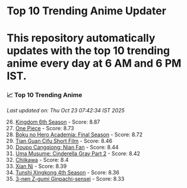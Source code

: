 # Top 10 Trending Anime Updater
# This repository automatically updates with the top 10 trending anime every day at 6 AM and 6 PM IST.

<!-- ANIME_LIST_START -->
### 📈 Top 10 Trending Anime

*Last updated on: Thu Oct 23 07:42:34 IST 2025*

26. [Kingdom 6th Season](https://myanimelist.net/anime/61517) - Score: 8.87
54. [One Piece](https://myanimelist.net/anime/21) - Score: 8.73
58. [Boku no Hero Academia: Final Season](https://myanimelist.net/anime/60098) - Score: 8.72
174. [Tian Guan Cifu Short Film](https://myanimelist.net/anime/60988) - Score: 8.46
187. [Doupo Cangqiong: Nian Fan](https://myanimelist.net/anime/51039) - Score: 8.44
194. [Uma Musume: Cinderella Gray Part 2](https://myanimelist.net/anime/61930) - Score: 8.42
215. [Chiikawa](https://myanimelist.net/anime/50250) - Score: 8.4
218. [Xian Ni](https://myanimelist.net/anime/55809) - Score: 8.39
247. [Tunshi Xingkong 4th Season](https://myanimelist.net/anime/56524) - Score: 8.36
270. [3-nen Z-gumi Ginpachi-sensei](https://myanimelist.net/anime/54757) - Score: 8.33

<!-- ANIME_LIST_END -->
